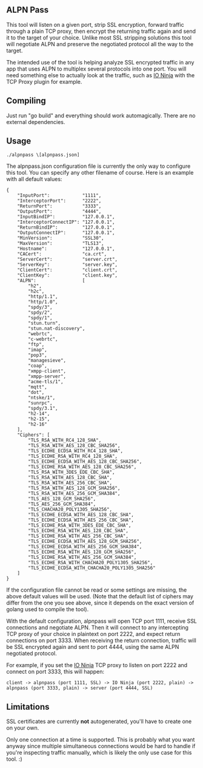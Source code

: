 ALPN Pass
---------

This tool will listen on a given port, strip SSL encryption, forward traffic through a plain TCP proxy, then encrypt the returning traffic again and send it to the target of your choice. Unlike most SSL stripping solutions this tool will negotiate ALPN and preserve the negotiated protocol all the way to the target.

The intended use of the tool is helping analyze SSL encrypted traffic in any app that uses ALPN to multiplex several protocols into one port. You will need something else to actually look at the traffic, such as [IO Ninja](https://ioninja.com/) with the TCP Proxy plugin for example.

Compiling
---------

Just run "go build" and everything should work automagically. There are no external dependencies.

Usage
-----

```
./alpnpass \[alpnpass.json]
```

The alpnpass.json configuration file is currently the only way to configure this tool. You can specify any other filename of course. Here is an example with all default values:

```
{
	"InputPort":            "1111",
	"InterceptorPort":      "2222",
	"ReturnPort":           "3333",
	"OutputPort":           "4444",
	"InputBindIP":          "127.0.0.1",
	"InterceptorConnectIP": "127.0.0.1",
	"ReturnBindIP":         "127.0.0.1",
	"OutputConnectIP":      "127.0.0.1",
	"MinVersion":           "SSL30",
	"MaxVersion":           "TLS13",
	"Hostname":             "127.0.0.1",
	"CACert":               "ca.crt",
	"ServerCert":           "server.crt",
	"ServerKey":            "server.key",
	"ClientCert":           "client.crt",
	"ClientKey":            "client.key",
	"ALPN":                 [
		"h2",
		"h2c",
		"http/1.1",
		"http/1.0",
		"spdy/3",
		"spdy/2",
		"spdy/1",
		"stun.turn",
		"stun.nat-discovery",
		"webrtc",
		"c-webrtc",
		"ftp",
		"imap",
		"pop3",
		"managesieve",
		"coap",
		"xmpp-client",
		"xmpp-server",
		"acme-tls/1",
		"mqtt",
		"dot",
		"ntske/1",
		"sunrpc",
		"spdy/3.1",
		"h2-14",
		"h2-15",
		"h2-16"
	],
	"Ciphers": [
		"TLS_RSA_WITH_RC4_128_SHA",
		"TLS_RSA_WITH_AES_128_CBC_SHA256",
		"TLS_ECDHE_ECDSA_WITH_RC4_128_SHA",
		"TLS_ECDHE_RSA_WITH_RC4_128_SHA",
		"TLS_ECDHE_ECDSA_WITH_AES_128_CBC_SHA256",
		"TLS_ECDHE_RSA_WITH_AES_128_CBC_SHA256",
		"TLS_RSA_WITH_3DES_EDE_CBC_SHA",
		"TLS_RSA_WITH_AES_128_CBC_SHA",
		"TLS_RSA_WITH_AES_256_CBC_SHA",
		"TLS_RSA_WITH_AES_128_GCM_SHA256",
		"TLS_RSA_WITH_AES_256_GCM_SHA384",
		"TLS_AES_128_GCM_SHA256",
		"TLS_AES_256_GCM_SHA384",
		"TLS_CHACHA20_POLY1305_SHA256",
		"TLS_ECDHE_ECDSA_WITH_AES_128_CBC_SHA",
		"TLS_ECDHE_ECDSA_WITH_AES_256_CBC_SHA",
		"TLS_ECDHE_RSA_WITH_3DES_EDE_CBC_SHA",
		"TLS_ECDHE_RSA_WITH_AES_128_CBC_SHA",
		"TLS_ECDHE_RSA_WITH_AES_256_CBC_SHA",
		"TLS_ECDHE_ECDSA_WITH_AES_128_GCM_SHA256",
		"TLS_ECDHE_ECDSA_WITH_AES_256_GCM_SHA384",
		"TLS_ECDHE_RSA_WITH_AES_128_GCM_SHA256",
		"TLS_ECDHE_RSA_WITH_AES_256_GCM_SHA384",
		"TLS_ECDHE_RSA_WITH_CHACHA20_POLY1305_SHA256",
		"TLS_ECDHE_ECDSA_WITH_CHACHA20_POLY1305_SHA256"
	]
}
```

If the configuration file cannot be read or some settings are missing, the above default values will be used. (Note that the default list of ciphers may differ from the one you see above, since it depends on the exact version of golang used to compile the tool).

With the default configuration, alpnpass will open TCP port 1111, receive SSL connections and negotiate ALPN. Then it will connect to any intercepting TCP proxy of your choice in plaintext on port 2222, and expect return connections on port 3333. When receiving the return connection, traffic will be SSL encrypted again and sent to port 4444, using the same ALPN negotiated protocol.

For example, if you set the [IO Ninja](https://ioninja.com/) TCP proxy to listen on port 2222 and connect on port 3333, this will happen:

```
client -> alpnpass (port 1111, SSL) -> IO Ninja (port 2222, plain) -> alpnpass (port 3333, plain) -> server (port 4444, SSL)
```

Limitations
-----------

SSL certificates are currently **not** autogenerated, you'll have to create one on your own.

Only one connection at a time is supported. This is probably what you want anyway since multiple simultaneous connections would be hard to handle if you're inspecting traffic manually, which is likely the only use case for this tool. :)
